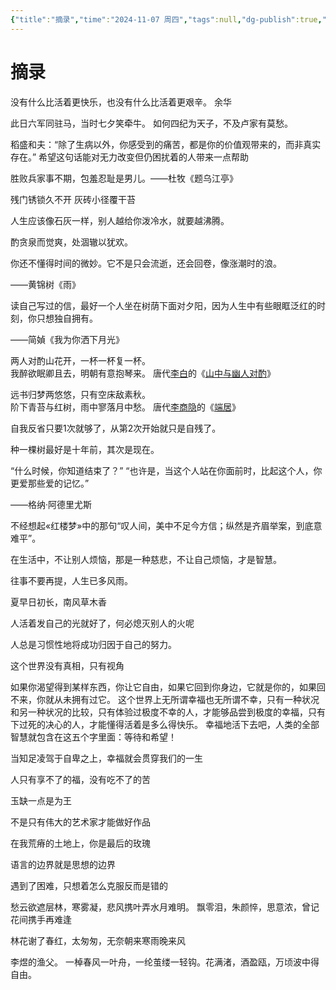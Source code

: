 ```yaml
---
{"title":"摘录","time":"2024-11-07 周四","tags":null,"dg-publish":true,"permalink":"/100 待办/摘录/","dgPassFrontmatter":true,"created":"2024-11-07T12:59:57.000+08:00","updated":"2025-05-23T16:30:26.000+08:00"}
---
```


# 摘录
没有什么比活着更快乐，也没有什么比活着更艰辛。 余华

此日六军同驻马，当时七夕笑牵牛。
如何四纪为天子，不及卢家有莫愁。

稻盛和夫：“除了生病以外，你感受到的痛苦，都是你的价值观带来的，而非真实存在。”
希望这句话能对无力改变但仍困扰着的人带来一点帮助

胜败兵家事不期，包羞忍耻是男儿。——杜牧《题乌江亭》

残门锈锁久不开
灰砖小径覆干苔

人生应该像石灰一样，别人越给你泼冷水，就要越沸腾。

酌贪泉而觉爽，处涸辙以犹欢。

你还不懂得时间的微妙。它不是只会流逝，还会回卷，像涨潮时的浪。 

——黄锦树《雨》

读自己写过的信，最好一个人坐在树荫下面对夕阳，因为人生中有些眼眶泛红的时刻，你只想独自拥有。

——简媜《我为你洒下月光》

两人对酌山花开，一杯一杯复一杯。  
我醉欲眠卿且去，明朝有意抱琴来。
唐代[李白](https://m.gushiwen.cn/authorv_b90660e3e492.aspx)的《[山中与幽人对酌](https://m.gushiwen.cn/shiwenv_c00b287d2a6b.aspx)》

远书归梦两悠悠，只有空床敌素秋。  
阶下青苔与红树，雨中寥落月中愁。
唐代[李商隐](https://m.gushiwen.cn/authorv_bc94c92721b8.aspx)的《[端居](https://m.gushiwen.cn/shiwenv_47ea4194ec3c.aspx)》

自我反省只要1次就够了，从第2次开始就只是自残了。 ​​​

种一棵树最好是十年前，其次是现在。

“什么时候，你知道结束了？”
“也许是，当这个人站在你面前时，比起这个人，你更爱那些爱的记忆。”

——格纳·阿德里尤斯 ​​​

不经想起«红楼梦»中的那句“叹人间，美中不足今方信；纵然是齐眉举案，到底意难平”。

 在生活中，不让别人烦恼，那是一种慈悲，不让自己烦恼，才是智慧。

往事不要再提，人生已多风雨。

夏早日初长，南风草木香

人活着发自己的光就好了，何必熄灭别人的火呢


人总是习惯性地将成功归因于自己的努力。

这个世界没有真相，只有视角

如果你渴望得到某样东西，你让它自由，如果它回到你身边，它就是你的，如果回不来，你就从未拥有过它。
这个世界上无所谓幸福也无所谓不幸，只有一种状况和另一种状况的比较，只有体验过极度不幸的人，才能够品尝到极度的幸福，只有下过死的决心的人，才能懂得活着是多么得快乐。
幸福地活下去吧，人类的全部智慧就包含在这五个字里面：等待和希望！

当知足凌驾于自卑之上，幸福就会贯穿我们的一生

人只有享不了的福，没有吃不了的苦

玉缺一点是为王

不是只有伟大的艺术家才能做好作品

在我荒瘠的土地上，你是最后的玫瑰

语言的边界就是思想的边界

遇到了困难，只想着怎么克服反而是错的

愁云欲遮层林，寒雾凝，悲风携叶弄水月难明。
飘零泪，朱颜悴，思意浓，曾记花间携手再难逢

林花谢了春红，太匆匆，无奈朝来寒雨晚来风

李煜的渔父。
一棹春风一叶舟，一纶茧缕一轻钩。花满渚，酒盈瓯，万顷波中得自由。








































































































































































































































































































